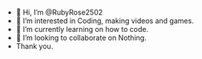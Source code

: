 - 👋 Hi, I’m @RubyRose2502
- 👀 I’m interested in Coding, making videos and games.
- 🌱 I’m currently learning on how to code.
- 💞️ I’m looking to collaborate on Nothing.
- Thank you.

<!---
RubyRose2502/RubyRose2502 is a ✨ special ✨ repository because its `README.md` (this file) appears on your GitHub profile.
You can click the Preview link to take a look at your changes.
--->
